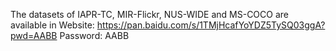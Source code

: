 The datasets of IAPR-TC, MIR-Flickr, NUS-WIDE and MS-COCO are available in Website: https://pan.baidu.com/s/1TMjHcafYoYDZ5TySQ03ggA?pwd=AABB  Password: AABB
